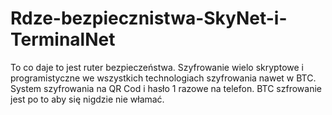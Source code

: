 # Rdze-bezpiecznistwa-SkyNet-i-TerminalNet
To co daje to jest ruter bezpieczeństwa.
Szyfrowanie wielo skryptowe i programistyczne we wszystkich technologiach szyfrowania nawet w BTC.
System szyfrowania na QR Cod i hasło 1 razowe na telefon. 
BTC szfrowanie jest po to aby się nigdzie nie włamać. 
